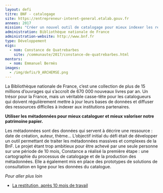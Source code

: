 ```yaml
---
layout: defi
titre: BNF - catalogage
site: https://entrepreneur-interet-general.etalab.gouv.fr
annees: 2017
mission: "Créer un nouvel outil de catalogage pour mieux indexer les ressources de la BNF"
administration: Bibliothèque nationale de France
administration-website: http://www.bnf.fr
type: Développement
eigs:
  - nom: Constance de Quatrebarbes
    site: /communaute/2017/constance-de-quatrebarbes.html
mentors: 
  - nom: Emmanuel Bermès
images:
  - /img/defis/9_ARCHEMSE.png
---
```


La Bibliothèque nationale de France, c’est une collection de plus de
15 millions d’ouvrages qui s’accroît de 670 000 nouveaux livres par
an.  Un trésor pour la France, mais un véritable casse-tête pour les
catalogueurs qui doivent régulièrement mettre à jour leurs bases de
données et diffuser des ressources difficiles à indexer aux
institutions partenaires.

**Utiliser les métadonnées pour mieux cataloguer et mieux valoriser
notre patrimoine papier.**

Les métadonnées sont des données qui servent à décrire une ressource :
date de création, auteur, thème…  L’objectif initial du défi était de
développer un outil permettant de traiter les métadonnées massives et
complexes de la BnF.  Le projet étant trop ambitieux pour être achevé
par une seule personne sur une période de 10 mois, Constance a réalisé
la première étape : une cartographie du processus de catalogage et de
la production des métadonnées.  Elle a également mis en place des
prototypes de solutions de consultation en ligne pour les données du
catalogue.

_Pour aller plus loin_

* [La restitution, après 10 mois de travail](https://www.dailymotion.com/video/x6b9b32?playlist=x54m4i)
